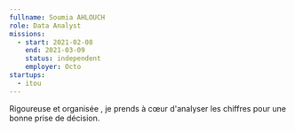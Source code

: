 ```yaml
---
fullname: Soumia AHLOUCH
role: Data Analyst
missions:
  - start: 2021-02-08
    end: 2021-03-09
    status: independent
    employer: Octo
startups:
  - itou
---
```


Rigoureuse et organisée , je prends à cœur d'analyser les chiffres pour une bonne prise de décision. 
